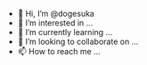 - 👋 Hi, I’m @dogesuka
- 👀 I’m interested in ...
- 🌱 I’m currently learning ...
- 💞️ I’m looking to collaborate on ...
- 📫 How to reach me ...

<!---
dogesuka/dogesuka is a ✨ special ✨ repository because its `README.md` (this file) appears on your GitHub profile.
You can click the Preview link to take a look at your changes.
--->
